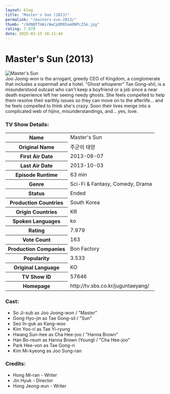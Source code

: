 ```yaml
---
layout: blog
title: "Master's Sun (2013)"
permalink: "/masters-sun-2013/"
thumb: "/8dNQTTHAirWwCpQM85amONPcZSA.jpg"
rating: 7.979
date: 2025-03-15 10:11:44
---
```

<h1 class="title">Master's Sun (2013)</h1><div class="poster"><img src="{{ site.imglink }}/8dNQTTHAirWwCpQM85amONPcZSA.jpg" class="img-fluid my-3" alt="Master's Sun"/></div><div class="plot">Joo Joong-won is the arrogant, greedy CEO of Kingdom, a  conglomerate that includes a supermall and a hotel. "Ghost whisperer”  Tae Gong-shil, is a misunderstood outcast who can't keep a  boyfriend or a job since a near death experience left her seeing needy  ghosts. She feels compelled to help them resolve their earthly issues so  they can move on to the afterlife... and he feels compelled to think  she's crazy. Soon their lives merge into a complicated web of hijinx,  misunderstandings, and... yes, love.</div><h3>TV Show Details:</h3><table class="table table-bordered details"><tr><th>Name</th><td>Master's Sun</td></tr><tr><th>Original Name</th><td>주군의 태양</td></tr><tr><th>First Air Date</th><td>2013-08-07</td></tr><tr><th>Last Air Date</th><td>2013-10-03</td></tr><tr><th>Episode Runtime</th><td>63 min</td></tr><tr><th>Genre</th><td>Sci-Fi & Fantasy, Comedy, Drama</td></tr><tr><th>Status</th><td>Ended</td></tr><tr><th>Production Countries</th><td>South Korea</td></tr><tr><th>Origin Countries</th><td>KR</td></tr><tr><th>Spoken Languages</th><td>ko</td></tr><tr><th>Rating</th><td>7.979</td></tr><tr><th>Vote Count</th><td>163</td></tr><tr><th>Production Companies</th><td>Bon Factory</td></tr><tr><th>Popularity</th><td>3.533</td></tr><tr><th>Original Language</th><td>KO</td></tr><tr><th>TV Show ID</th><td>57646</td></tr><tr><th>Homepage</th><td>http://tv.sbs.co.kr/juguntaeyang/</td></tr></table><h3>Cast:</h3><ul class="list-group cast"><li>So Ji-sub as Joo Jоong-won / "Master"</li><li>Gong Hyo-jin as Tae Gong-sil / "Sun"</li><li>Seo In-guk as Kang-woo</li><li>Kim Yoo-ri as Tae Yi-ryung</li><li>Hwang Sun-hee as Cha Hee-joo / "Hanna Brown"</li><li>Han Bo-reum as Hanna Brown (Young) / "Cha Hee-joo"</li><li>Park Hee-von as Tae Gong-ri</li><li>Kim Mi-kyeong as Joo Sung-ran</li></ul><h3>Credits:</h3><ul class="list-group crew"><li>Hong Mi-ran - Writer</li><li>Jin Hyuk - Director</li><li>Hong Jeong-eun - Writer</li></ul>